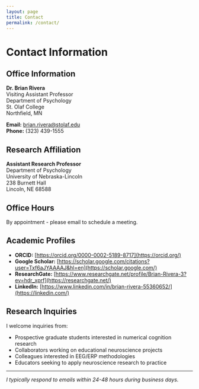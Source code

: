 ```yaml
---
layout: page
title: Contact
permalink: /contact/
---
```


# Contact Information

## Office Information

**Dr. Brian Rivera**  
Visiting Assistant Professor  
Department of Psychology  
St. Olaf College  
Northfield, MN

**Email:** [brian.rivera@stolaf.edu](mailto:brian.rivera@stolaf.edu)  
**Phone:** (323) 439-1555

## Research Affiliation

**Assistant Research Professor**  
Department of Psychology  
University of Nebraska-Lincoln  
238 Burnett Hall  
Lincoln, NE 68588

## Office Hours

By appointment - please email to schedule a meeting.

## Academic Profiles

- **ORCID:** [https://orcid.org/0000-0002-5189-8717](https://orcid.org/)
- **Google Scholar:** [https://scholar.google.com/citations?user=Txf6aJYAAAAJ&hl=en](https://scholar.google.com/)
- **ResearchGate:** [https://www.researchgate.net/profile/Brian-Rivera-3?ev=hdr_xprf](https://researchgate.net/)
- **LinkedIn:** [https://www.linkedin.com/in/brian-rivera-55360652/](https://linkedin.com/)

## Research Inquiries

I welcome inquiries from:
- Prospective graduate students interested in numerical cognition research
- Collaborators working on educational neuroscience projects
- Colleagues interested in EEG/ERP methodologies
- Educators seeking to apply neuroscience research to practice

---

*I typically respond to emails within 24-48 hours during business days.*
